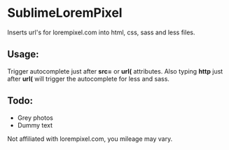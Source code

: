 SublimeLoremPixel
=================

Inserts url's for lorempixel.com into html, css, sass and less files.

Usage: 
------------------------
Trigger autocomplete just after **src=** or **url(** attributes. Also typing **http** just after **url(**
will trigger the autocomplete for less and sass.

Todo:
------------------------
* Grey photos
* Dummy text

Not affiliated with lorempixel.com, you mileage may vary.
